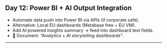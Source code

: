 ## Day 12: Power BI + AI Output Integration
- Automate data push into Power BI via APIs (if corporate safe).
- Alternative: Local EU dashboards (Metabase free + EU VM).
- Add AI‑powered insights summary → feed into dashboard text fields.
- 📓 Document: *“Analytics + AI storytelling dashboards”*.

---